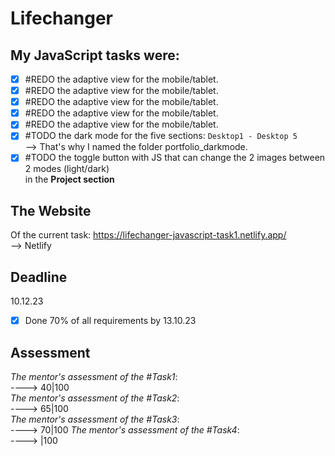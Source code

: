 # Lifechanger

## My JavaScript tasks were:
- [x] #REDO the adaptive view for the mobile/tablet. <br>
- [x] #REDO the adaptive view for the mobile/tablet. <br>
- [x] #REDO the adaptive view for the mobile/tablet. <br>
- [x] #REDO the adaptive view for the mobile/tablet. <br>
- [x] #REDO the adaptive view for the mobile/tablet. <br>
- [x] #TODO the dark mode for the five sections: `Desktop1 - Desktop 5` <br>
--> That's why I named the folder portfolio_darkmode.
- [x] #TODO the toggle button with JS that can change the 2 images between  2 modes (light/dark) <br> in the **Project section**

## The Website
Of the current task:
https://lifechanger-javascript-task1.netlify.app/
<br />
--> Netlify

## Deadline
10.12.23 <br />

- [x] Done 70% of all requirements by 13.10.23
## Assessment
_The mentor's assessment of the #Task1_: <br>
----> 40|100 <br>
_The mentor's assessment of the #Task2_: <br>
----> 65|100 <br>
_The mentor's assessment of the #Task3_: <br>
----> 70|100
_The mentor's assessment of the #Task4_: <br>
----> |100
